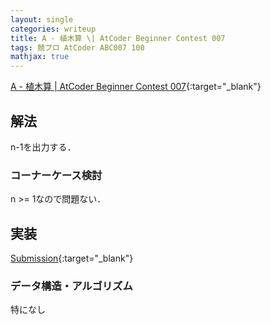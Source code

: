 ```yaml
---
layout: single
categories: writeup
title: A - 植木算 \| AtCoder Beginner Contest 007
tags: 競プロ AtCoder ABC007 100
mathjax: true
---
```


[A - 植木算 \| AtCoder Beginner Contest 007](https://beta.atcoder.jp/contests/abc007/tasks/abc007_1){:target="_blank"}

## 解法
n-1を出力する．

### コーナーケース検討
n >= 1なので問題ない．
## 実装

[Submission](https://beta.atcoder.jp/contests/abc007/submissions/3005498){:target="_blank"}

### データ構造・アルゴリズム
特になし